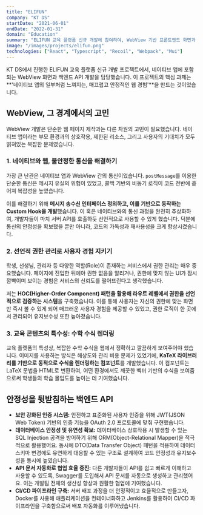 ```yaml
---
title: "ELIFUN"
company: "KT DS"
startDate: "2021-06-01"
endDate: "2022-01-31"
domain: "Education"
summary: "ELIFUN 교육 플랫폼 신규 개발에 참여하여, WebView 기반 프론트엔드 화면과 ASP.NET 백엔드 API를 구축했어요."
image: "/images/projects/elifun.png"
technologies: ["React", "Typescript", "Recoil", "Webpack", "Mui"]
---
```


KT DS에서 진행한 ELIFUN 교육 플랫폼 신규 개발 프로젝트에서, 네이티브 앱에 포함되는 WebView 화면과 백엔드 API 개발을 담당했습니다. 이 프로젝트의 핵심 과제는 **'네이티브 앱의 일부처럼 느껴지는, 매끄럽고 안정적인 웹 경험'**을 만드는 것이었습니다.

## WebView, 그 경계에서의 고민

WebView 개발은 단순한 웹 페이지 제작과는 다른 차원의 고민이 필요했습니다. 네이티브 앱이라는 부모 환경과의 상호작용, 제한된 리소스, 그리고 사용자의 기대치가 모두 얽혀있는 복잡한 문제였습니다.

### 1. 네이티브와 웹, 불안정한 통신을 해결하기

가장 큰 난관은 네이티브 앱과 WebView 간의 통신이었습니다. `postMessage`를 이용한 단순한 통신은 메시지 유실의 위험이 있었고, 콜백 기반의 비동기 로직이 코드 전반에 흩어져 복잡성을 높였습니다.

이를 해결하기 위해 **메시지 송수신 인터페이스 정의하고, 이를 기반으로 동작하는 Custom Hook을 개발**했습니다. 이 훅은 네이티브와의 통신 과정을 완전히 추상화하여, 개발자들이 마치 서버 API를 호출하듯 선언적으로 사용할 수 있게 했습니다. 덕분에 통신의 안정성을 확보했을 뿐만 아니라, 코드의 가독성과 재사용성을 크게 향상시켰습니다.

### 2. 선언적 권한 관리로 사용자 경험 지키기

학생, 선생님, 관리자 등 다양한 역할(Role)이 존재하는 서비스에서 권한 관리는 매우 중요했습니다. 페이지에 진입한 뒤에야 권한 없음을 알리거나, 권한에 맞지 않는 UI가 잠시 깜빡이며 보이는 경험은 서비스의 신뢰도를 떨어뜨린다고 생각했습니다.

저는 **HOC(Higher-Order Component) 패턴을 활용해 라우트 레벨에서 권한을 선언적으로 검증하는 시스템**을 구축했습니다. 이를 통해 사용자는 자신의 권한에 맞는 화면만 즉시 볼 수 있게 되어 매끄러운 사용자 경험을 제공할 수 있었고, 권한 로직이 한 곳에서 관리되어 유지보수성 또한 높아졌습니다.

### 3. 교육 콘텐츠의 특수성: 수학 수식 렌더링

교육 플랫폼의 특성상, 복잡한 수학 수식을 웹에서 정확하고 깔끔하게 보여주어야 했습니다. 이미지를 사용하는 방식은 해상도와 관리 비용 문제가 있었기에, **KaTeX 라이브러리를 기반으로 동적으로 수식을 렌더링하는 컴포넌트**를 개발했습니다. 이 컴포넌트는 LaTeX 문법을 HTML로 변환하여, 어떤 환경에서도 깨끗한 벡터 기반의 수식을 보여줌으로써 학생들의 학습 몰입도를 높이는 데 기여했습니다.

## 안정성을 뒷받침하는 백엔드 API

- **보안 강화된 인증 시스템:** 안전하고 표준화된 사용자 인증을 위해 JWT(JSON Web Token) 기반의 인증 기능을 OAuth 2.0 프로토콜에 맞춰 구현했습니다.
- **데이터베이스 안정성 및 유연성 확보:** 데이터베이스 상호작용 시 발생할 수 있는 SQL Injection 공격을 방어하기 위해 ORM(Object-Relational Mapper)을 적극적으로 활용했어요. 동시에 DTO(Data Transfer Object) 패턴을 적용하여 데이터 스키마 변경에도 유연하게 대응할 수 있는 구조로 설계하여 코드 안정성과 유지보수성을 동시에 높였습니다.
- **API 문서 자동화로 협업 효율 증진:** 다른 개발자들이 API를 쉽고 빠르게 이해하고 사용할 수 있도록, Swagger를 도입해서 API 문서를 자동으로 생성하고 관리했어요. 이는 개발팀 전체의 생산성 향상과 원활한 협업에 기여했습니다.
- **CI/CD 파이프라인 구축:** 서버 배포 과정을 더 안정적이고 효율적으로 만들고자, Docker를 사용해 애플리케이션을 컨테이너화하고 Jenkins를 활용하여 CI/CD 파이프라인을 구축함으로써 배포 자동화를 이루어냈습니다.
